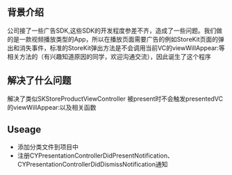 ## 背景介绍
公司接了一些广告SDK,这些SDK的开发程度参差不齐，造成了一些问题。我们做的是一款视频播放类型的App，所以在播放页面需要广告的例如StoreKit页面的弹出和消失事件，标准的StoreKit弹出方法是不会调用当前VC的viewWillAppear:等相关方法的（有兴趣知道原因的同学，欢迎沟通交流），因此诞生了这个程序

## 解决了什么问题
解决了类似SKStoreProductViewController 被present时不会触发presentedVC的viewWillAppear:以及相关函数

## Useage
- 添加分类文件到项目中
- 注册CYPresentationControllerDidPresentNotification、CYPresentationControllerDidDismissNotification通知

